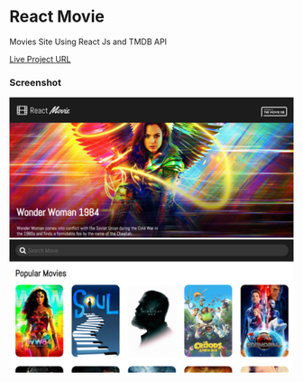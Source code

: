 

# React Movie

Movies Site Using React Js and TMDB API


[Live Project URL](https://5f9c453f62a0fa00fdb2830d--happy-blackwell-2bd395.netlify.app/)

### Screenshot

![Screenshot](https://github.com/iamtasikul/ReactMovie/blob/main/ReactMovie.png)
![Screenshot](https://github.com/iamtasikul/ReactMovie/blob/main/ReactMovie2.png)

